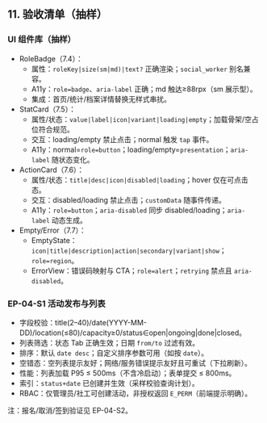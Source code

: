 ## 11. 验收清单（抽样）

### UI 组件库（抽样）
- RoleBadge（7.4）：
  - 属性：`roleKey|size(sm|md)|text?` 正确渲染；`social_worker` 别名兼容。
  - A11y：`role=badge`、`aria-label` 正确；md 触达≥88rpx（sm 展示型）。
  - 集成：首页/统计/档案详情替换无样式串扰。
- StatCard（7.5）：
  - 属性/状态：`value|label|icon|variant|loading|empty`；加载骨架/空占位符合规范。
  - 交互：loading/empty 禁止点击；normal 触发 `tap` 事件。
  - A11y：normal=`role=button`；loading/empty=`presentation`；`aria-label` 随状态变化。
- ActionCard（7.6）：
  - 属性/状态：`title|desc|icon|disabled|loading`；hover 仅在可点击态。
  - 交互：disabled/loading 禁止点击；`customData` 随事件传递。
  - A11y：`role=button`；`aria-disabled` 同步 disabled/loading；`aria-label` 动态生成。
- Empty/Error（7.7）：
  - EmptyState：`icon|title|description|action|secondary|variant|show`；`role=region`。
  - ErrorView：错误码映射与 CTA；`role=alert`；`retrying` 禁点且 `aria-disabled`。

### EP-04-S1 活动发布与列表
- 字段校验：title(2–40)/date(YYYY-MM-DD)/location(≤80)/capacity≥0/status∈open|ongoing|done|closed。
- 列表筛选：状态 Tab 正确生效；日期 `from/to` 过滤有效。
- 排序：默认 `date desc`；自定义排序参数可用（如按 `date`）。
- 空错态：空列表提示友好；网络/服务错误提示友好且可重试（下拉刷新）。
- 性能：列表加载 P95 ≤ 500ms（不含冷启动）；表单提交 ≤ 800ms。
- 索引：`status+date` 已创建并生效（采样校验查询计划）。
 - RBAC：仅管理员/社工可创建活动，非授权返回 `E_PERM`（前端提示明确）。

注：报名/取消/签到验证见 EP-04-S2。
